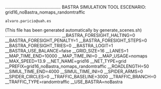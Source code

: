 .............................................
    BASTRA SIMULATION TOOL
    ESCENARIO: grid16_noBastra_nomaps_randomtraffic

    alvaro.paricio@uah.es
(This file has been generated automatically by generate_scenes.sh)
.............................................
__BASTRA_FORESIGHT_HALTING=0
__BASTRA_FORESIGHT_PENALTY=1
__BASTRA_FORESIGHT_STEPS=0
__BASTRA_FORESIGHT_TRIES=0
__BASTRA_LOGIT=1
__BASTRA_USE_BALANCE=false
__GRID_SIZE=16
__LANES=1
__MAP_TIME_END=10000
__MAP_TIME_INI=0
__MAP_USAGE=nomaps
__MAX_SPEED=13.9
__NET_NAME=grid16
__NET_TYPE=grid
__PREFIX=grid16_noBastra_nomaps_randomtraffic
__ROADLENGTH=50
__SIMUL_TIME_END=4000
__SIMUL_TIME_INI=0
__SPIDER_ARMS=0
__SPIDER_CIRCLES=0
__TRAFFIC_BASELINE=3000
__TRAFFIC_BRANCH=0
__TRAFFIC_TYPE=randomtraffic
__USE_BASTRA=noBastra
